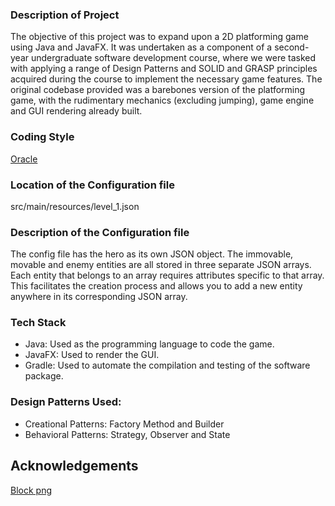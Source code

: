 ### Description of Project
The objective of this project was to expand upon a 2D platforming game using Java and JavaFX. It was undertaken as a component of a second-year undergraduate software development course, where we were tasked with applying a range of Design Patterns and SOLID and GRASP principles acquired during the course to implement the necessary game features. The original codebase provided was a barebones version of the platforming game, with the rudimentary mechanics (excluding jumping), game engine and GUI rendering already built. 

### Coding Style
<a href="https://oracle.com/technetwork/java/codeconventions-150003.pdf">Oracle</a>

### Location of the Configuration file
src/main/resources/level_1.json

### Description of the Configuration file
The config file has the hero as its own JSON object.
The immovable, movable and enemy entities are all stored in
three separate JSON arrays. Each entity that belongs to an
array requires attributes specific to that array. This facilitates
the creation process and allows you to add a new entity anywhere in
its corresponding JSON array.

### Tech Stack
- Java: Used as the programming language to code the game.
- JavaFX: Used to render the GUI.
- Gradle: Used to automate the compilation and testing of the software package.

### Design Patterns Used:
- Creational Patterns: Factory Method and Builder 
- Behavioral Patterns: Strategy, Observer and State

## Acknowledgements
<a href="https://opengameart.org/content/top-down-2d-metal-box">Block png</a><br>
